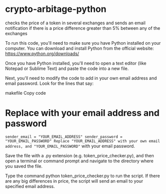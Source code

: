 # crypto-arbitage-python
checks the price of a token in several exchanges and sends an email notification if there is a price difference greater than 5% between any of the exchanges

To run this code, you'll need to make sure you have Python installed on your computer. You can download and install Python from the official website: https://www.python.org/downloads/

Once you have Python installed, you'll need to open a text editor (like Notepad or Sublime Text) and paste the code into a new file.

Next, you'll need to modify the code to add in your own email address and email password. Look for the lines that say:

makefile
Copy code
# Replace with your email address and password
``sender_email = "YOUR_EMAIL_ADDRESS"
sender_password = "YOUR_EMAIL_PASSWORD"
Replace "YOUR_EMAIL_ADDRESS" with your own email address, and "YOUR_EMAIL_PASSWORD"`` with your email password.

Save the file with a .py extension (e.g. token_price_checker.py), and then open a terminal or command prompt and navigate to the directory where you saved the file.

Type the command python token_price_checker.py to run the script. If there are any big differences in price, the script will send an email to your specified email address.
